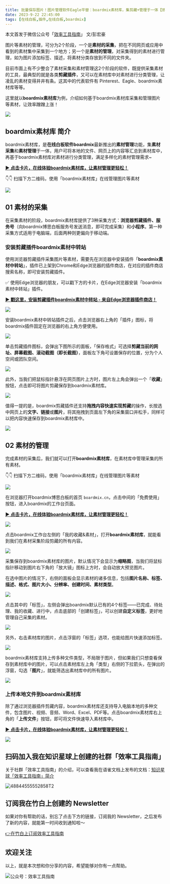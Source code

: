 ```yaml
---
title: 批量保存图片！图片管理软件Eagle平替：boardmix素材库，集剪藏+管理于一体【效率工具指南】  
date: 2023-9-22 22:45:00               
tags: [在线白板,插件,在线白板,boardmix]                                                                               
---
```


本文首发于微信公众号「[效率工具指南](https://mp.weixin.qq.com/s/jotXTANDOG9UczbgQ7lEwQ)」
文/彭宏豪


图片等素材的管理，可分为2个阶段，一个是**素材的采集**，把在不同网页或应用中看到的素材集中采集到一个地方；另一个是**素材的管理**，对采集得到的素材进行管理，如为图片添加标签、描述，将素材分类存放到不同的文件夹。

目前市面上有不少整合了素材采集和素材管理这2个阶段的软件，既提供采集素材的工具，最典型的就是各类**剪藏插件**，又可以在素材库中对素材进行分类管理，让凌乱的素材变得井井有条。这其中的代表软件有 Pinterest、Eagle、boardmix素材库等等。

这里就以**boardmix素材库**为例，介绍如何基于boardmix素材库采集和管理图片等素材，让效率蹭蹭上涨！  

![](https://article-picbed-1302715071.cos.ap-guangzhou.myqcloud.com/2023/09/22/image-11.png)

## boardmix素材库 简介

boardmix素材库，是**在线白板软件boardmix**最新推出的**素材管理**功能，集**素材采集**和**素材管理**于一体，用户可将本地的文件、网页上的内容等汇总到素材库中，再基于boardmix素材库对素材进行分类管理，满足多样化的素材管理需求~

[**▶ 点击卡片，在线体验boardmix素材库，让素材管理更轻松！**](https://boardmix.cn/ai-whiteboard/?code=Vi1gY4eG4EKZ)   

👇👇 扫描下方二维码，使用「boardmix素材库」在线管理图片等素材

![](https://article-picbed-1302715071.cos.ap-guangzhou.myqcloud.com/2023/09/22/qrcodesp--1.jpg)


## 01 素材的采集

在采集素材的阶段，boardmix素材库提供了3种采集方式：**浏览器剪藏插件、服务号**（向boardmix博思白板服务号发送消息，即可完成采集）和**小程序**。第一种采集方式适用于电脑端，后面两种则更偏向于移动端。

### 安装剪藏插件boardmix素材中转站

使用浏览器剪藏插件采集图片等素材，需要先在浏览器中安装插件「**boardmix素材中转站**」，插件已上架到Chrome和Edge浏览器的插件商店，在对应的插件商店搜索名称，即可安装剪藏插件。

✅ 使用Edge浏览器的朋友，可以戳下方的卡片，在Edge浏览器安装「boardmix素材中转站」插件。

[**▶ 戳这里，安装剪藏插件boardmix素材中转站 - 来自Edge浏览器插件商店！**](https://microsoftedge.microsoft.com/addons/detail/boardmix%E7%B4%A0%E6%9D%90%E4%B8%AD%E8%BD%AC%E7%AB%99/egohnejhdkodbkahkckbciepjpopihfg/?source=phh_blog)   

![](https://article-picbed-1302715071.cos.ap-guangzhou.myqcloud.com/2023/09/22/16953916501758.jpg)


安装boardmix素材中转站插件之后，点击浏览器右上角的「插件」图标，将boardmix插件固定在浏览器的右上角方便使用。

![](https://article-picbed-1302715071.cos.ap-guangzhou.myqcloud.com/2023/09/22/image-12.png)


单击剪藏插件图标，会弹出下图所示的面板，「保存格式」可选择**剪藏当前的网址、屏幕截图、滚动截图（即长截图）**，面板左下角可设置保存的位置，分为个人空间或团队空间。

![](https://article-picbed-1302715071.cos.ap-guangzhou.myqcloud.com/2023/09/22/documentimagerid10.png)


此外，当我们把鼠标指针悬浮在网页图片上方时，图片左上角会弹出一个「**收藏**」按钮，点击即可将图片剪藏保存到boardmix素材库。

![](https://article-picbed-1302715071.cos.ap-guangzhou.myqcloud.com/2023/09/22/documentimagerid11.png)


值得一提的是，boardmix剪藏插件还支持**拖拽内容快速实现剪藏**的操作，长按选中网页上的**文字、链接**或**图片**，将其拖拽到页面左下角的采集窗口并松手，同样可以把内容快速保存到boardmix素材库中。

![](https://article-picbed-1302715071.cos.ap-guangzhou.myqcloud.com/2023/09/22/documentimagerid12.png)


## 02 素材的管理

完成素材的采集后，我们就可以打开**boardmix素材库**，在素材库中管理采集的所有素材。   

👇👇 扫描下方二维码，使用「boardmix素材库」在线管理图片等素材

![](https://article-picbed-1302715071.cos.ap-guangzhou.myqcloud.com/2023/09/22/qrcodesp--1.jpg)

在浏览器打开boardmix博思白板的首页 `boardmix.cn`，点击中间的「免费使用」按钮，进入boardmix的工作台页面。

[**▶ 点击卡片，在线体验boardmix素材库，让素材管理更轻松！**](https://boardmix.cn/ai-whiteboard/?code=Vi1gY4eG4EKZ)   

![](https://article-picbed-1302715071.cos.ap-guangzhou.myqcloud.com/2023/09/22/documentimagerid14.png)


点击boardmix工作台左侧的「我的收藏&素材」，打开**boardmix素材库**，就能看到我们在素材采集阶段剪藏的所有内容。

![](https://article-picbed-1302715071.cos.ap-guangzhou.myqcloud.com/2023/09/22/documentimagerid15.png)


采集保存到boardmix素材库的图片，默认情况下会显示为**缩略图**，当我们将鼠标指针移动到图片右下角的「放大镜」图标上方时，会自动放大预览图片。

在选中图片的情况下，右侧的面板会显示素材的诸多信息，包括**图片名称、标签、描述、格式、图片大小、分辨率、创建时间、素材类型**。

![](https://article-picbed-1302715071.cos.ap-guangzhou.myqcloud.com/2023/09/22/documentimagerid16.png)


点击其中的「标签」，左侧会弹出boardmix默认已有的4个标签——已完成、待处理、我的收藏、进行中，点击底部的「创建标签」，可以创建**自定义标签**，更好地管理自己采集的素材。

![](https://article-picbed-1302715071.cos.ap-guangzhou.myqcloud.com/2023/09/22/documentimagerid17.png)


另外，右击素材库的图片，点击浮窗的「标签」选项，也能给图片快速添加标签。

![](https://article-picbed-1302715071.cos.ap-guangzhou.myqcloud.com/2023/09/22/documentimagerid18.png)


boardmix素材库支持上传多种文件类型，不局限于图片，但如果我们只想查看保存到素材库中的图片，可以点击素材库左上角「类型」右侧的下拉箭头，在弹出的浮窗，勾选「**图片**」，就能筛选出素材库中的所有图片。

![](https://article-picbed-1302715071.cos.ap-guangzhou.myqcloud.com/2023/09/22/documentimagerid19.png)


### 上传本地文件到boardmix素材库

除了通过浏览器插件剪藏内容，boardmix素材库还支持导入电脑本地的多种文件，包含图片、视频、音频、Word、Excel、PDF等。点击boardmix素材库右上角的「**上传文件**」按钮，即可将文件快速导入素材库中。

[**▶ 点击卡片，在线体验boardmix素材库，让素材管理更轻松！**](https://boardmix.cn/ai-whiteboard/?code=Vi1gY4eG4EKZ)    

![](https://article-picbed-1302715071.cos.ap-guangzhou.myqcloud.com/2023/09/22/documentimagerid20.png)   


## 扫码加入我在知识星球上创建的社群「效率工具指南」  

关于社群「效率工具指南」的介绍，可以查看我在语雀文档上发布的文档：[知识星球「效率工具指南」简介](https://www.yuque.com/penghonghao/af0aai/glwrg2dl0dqlegi6?singleDoc#)    

![48844555552858T2](https://article-picbed-1302715071.cos.ap-guangzhou.myqcloud.com/2023/03/25/48844555552858t2.JPG)


## 订阅我在竹白上创建的 Newsletter   

如果对你有帮助的话，别忘了点击下方的链接，订阅我的 Newsletter，之后发布了新的内容，就能第一时间收到通知啦～  

[👉在竹白上订阅效率工具指南](https://penghh.zhubai.love/)         

## 欢迎关注     

以上，就是本次想和你分享的内容，希望能够对你有一点帮助。     

![公众号：效率工具指南](https://article-picbed-1302715071.cos.ap-guangzhou.myqcloud.com/2021/05/28/gong-zhong-hao-wei-bu-er-wei-ma-dailogo.png)   
